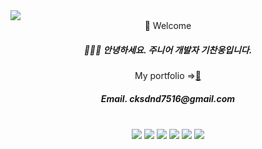 

<img src="https://capsule-render.vercel.app/api?type=waving&color=A3DCBE&height=200&section=header&text=Chanung's%20Github!&fontSize=35&fontAlignY=35&fontColor=f7f5f5"/>

<div align="center">
    👋 Welcome
    <h5><strong>🧑🏻‍💻 안녕하세요. 주니어 개발자 기찬웅입니다.</strong></h5>
    My portfolio =><a href='https://drive.google.com/file/d/1z_dOCEuoEylxfgwW7uBkQn1cIytouBSK/view?usp=sharing'>📝</a>
    <h5><strong>Email. cksdnd7516@gmail.com</strong></h5>
</div>
<br>
<div align="center">
    <img src="https://img.shields.io/badge/Spring-6DB33F?style=flat-square&logo=Spring&logoColor=white"/>
    <img src="https://img.shields.io/badge/Django-092E20?style=flat-square&logo=Django&logoColor=white"/>
    <img src="https://img.shields.io/badge/MySQL-4479A1?style=flat-square&logo=MySQL&logoColor=white"/>
    <img src="https://img.shields.io/badge/MariaDB-1F305F?style=flat-square&logo=MariaDB&logoColor=white"/>
    <img src="https://img.shields.io/badge/Git-F05032?style=flat-square&logo=Git&logoColor=white"/>
    <img src="https://img.shields.io/badge/Google Cloud-4285F4?style=flat-square&logo=Google Cloud&logoColor=white"/>
</div>
